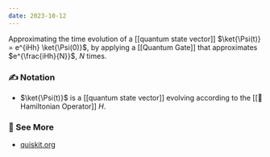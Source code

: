 ```yaml
---
date: 2023-10-12
---
```

Approximating the time evolution of a [[quantum state vector]] $\ket{\Psi(t)} = e^{iHh} \ket{\Psi(0)}$, by applying a [[Quantum Gate]] that approximates $e^{\frac{iHh}{N}}$, $N$ times.

### ✍️ Notation
- $\ket{\Psi(t)}$ is a [[quantum state vector]] evolving according to the [[📘 Hamiltonian Operator]] $H$.
### 🔗 See More
- [quiskit.org](https://qiskit.org/ecosystem/algorithms/tutorials/13_trotterQRTE.html)